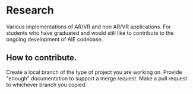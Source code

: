 # Research

Various implementations of AR/VR and non AR/VR applications. For students who have graduated and would still like to contribute to the ongoing development of AIE codebase.

## How to contribute.

Create a local branch of the type of project you are working on.
Provide "enough" documentation to support a merge request. 
Make a pull request to whichever branch you copied.
